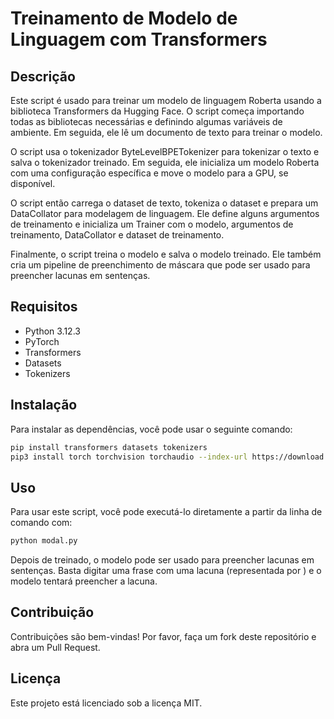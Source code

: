 # Treinamento de Modelo de Linguagem com Transformers

## Descrição
Este script é usado para treinar um modelo de linguagem Roberta usando a biblioteca Transformers da Hugging Face. O script começa importando todas as bibliotecas necessárias e definindo algumas variáveis de ambiente. Em seguida, ele lê um documento de texto para treinar o modelo.

O script usa o tokenizador ByteLevelBPETokenizer para tokenizar o texto e salva o tokenizador treinado. Em seguida, ele inicializa um modelo Roberta com uma configuração específica e move o modelo para a GPU, se disponível.

O script então carrega o dataset de texto, tokeniza o dataset e prepara um DataCollator para modelagem de linguagem. Ele define alguns argumentos de treinamento e inicializa um Trainer com o modelo, argumentos de treinamento, DataCollator e dataset de treinamento.

Finalmente, o script treina o modelo e salva o modelo treinado. Ele também cria um pipeline de preenchimento de máscara que pode ser usado para preencher lacunas em sentenças.

## Requisitos
- Python 3.12.3
- PyTorch
- Transformers
- Datasets
- Tokenizers

## Instalação
Para instalar as dependências, você pode usar o seguinte comando:
```bash
pip install transformers datasets tokenizers
pip3 install torch torchvision torchaudio --index-url https://download.pytorch.org/whl/cu121
```

## Uso
Para usar este script, você pode executá-lo diretamente a partir da linha de comando com:

```bash
python modal.py
```

Depois de treinado, o modelo pode ser usado para preencher lacunas em sentenças. Basta digitar uma frase com uma lacuna (representada por <mask>) e o modelo tentará preencher a lacuna.

## Contribuição
Contribuições são bem-vindas! Por favor, faça um fork deste repositório e abra um Pull Request.

## Licença
Este projeto está licenciado sob a licença MIT.
